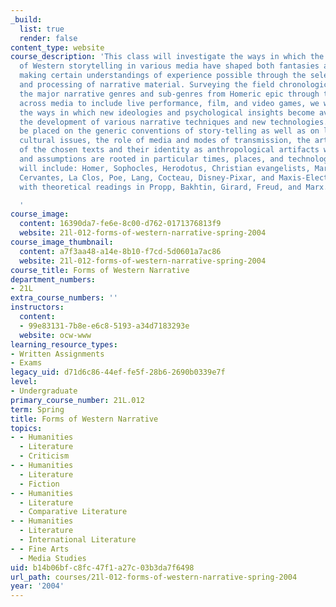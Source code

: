 ```yaml
---
_build:
  list: true
  render: false
content_type: website
course_description: 'This class will investigate the ways in which the formal aspects
  of Western storytelling in various media have shaped both fantasies and perceptions,
  making certain understandings of experience possible through the selection, arrangement,
  and processing of narrative material. Surveying the field chronologically across
  the major narrative genres and sub-genres from Homeric epic through the novel and
  across media to include live performance, film, and video games, we will be examining
  the ways in which new ideologies and psychological insights become available through
  the development of various narrative techniques and new technologies. Emphasis will
  be placed on the generic conventions of story-telling as well as on literary and
  cultural issues, the role of media and modes of transmission, the artistic significance
  of the chosen texts and their identity as anthropological artifacts whose conventions
  and assumptions are rooted in particular times, places, and technologies. Authors
  will include: Homer, Sophocles, Herodotus, Christian evangelists, Marie de France,
  Cervantes, La Clos, Poe, Lang, Cocteau, Disney-Pixar, and Maxis-Electronic Arts,
  with theoretical readings in Propp, Bakhtin, Girard, Freud, and Marx.

  '
course_image:
  content: 16390da7-fe6e-8c00-d762-0171376813f9
  website: 21l-012-forms-of-western-narrative-spring-2004
course_image_thumbnail:
  content: a7f3aa48-a14e-8b10-f7cd-5d0601a7ac86
  website: 21l-012-forms-of-western-narrative-spring-2004
course_title: Forms of Western Narrative
department_numbers:
- 21L
extra_course_numbers: ''
instructors:
  content:
  - 99e83131-7b8e-e6c8-5193-a34d7183293e
  website: ocw-www
learning_resource_types:
- Written Assignments
- Exams
legacy_uid: d71d6c86-44ef-fe5f-28b6-2690b0339e7f
level:
- Undergraduate
primary_course_number: 21L.012
term: Spring
title: Forms of Western Narrative
topics:
- - Humanities
  - Literature
  - Criticism
- - Humanities
  - Literature
  - Fiction
- - Humanities
  - Literature
  - Comparative Literature
- - Humanities
  - Literature
  - International Literature
- - Fine Arts
  - Media Studies
uid: b14b06bf-c8fc-47f1-a27c-03b3da7f6498
url_path: courses/21l-012-forms-of-western-narrative-spring-2004
year: '2004'
---
```

